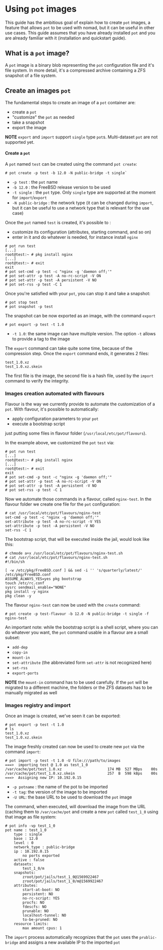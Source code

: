 # Using `pot` images

This guide has the ambitious goal of explain how to create `pot` images, a feature that allows `pot` to be used with nomad, but it can be useful in other use cases.
This guide assumes that you have already installed `pot` and you are already familiar with it (installation and quickstart guide).

## What is a `pot` image?

A `pot` image is a binary blob representing the `pot` configuration file and it's file system.
In more detail, it's a compressed archive containing a ZFS snapshot of a file system.

## Create an images `pot`

The fundamental steps to create an image of a `pot` container are:
* create a `pot`
* "customize" the `pot` as needed
* take a snapshot
* export the image

**NOTE** `export` and `import` support `single` type `pot`s. Multi-dataset `pot` are not supported yet.

#### Create a `pot`

A `pot` named `test` can be created using the command `pot create`:
```console
# pot create -p test -b 12.0 -N public-bridge -t single`
```
* `-p test` : the `pot` name
* `-b 12.0` : the FreeBSD release version to be used
* `-t single` : the `pot` type. Only `single` type are supported at the moment for `import`/`export`
* `-N public-bridge` : the network type (it can be changed during `import`, but it can be useful to use a network type that is relevant for the use case)

Once the `pot` named `test` is created, it's possible to :
* customize its configuration (attributes, starting command, and so on)
* enter in it and do whatever is needed, for instance install `nginx`
```console
# pot run test
[...]
root@test:~ # pkg install nginx
[...]
root@test:~ # exit
exit
# pot set-cmd -p test -c "nginx -g 'daemon off;'"
# pot set-attr -p test -A no-rc-script -V ON
# pot set-attr -p test -A persistent -V NO
# pot set-rss -p test -C 1
```

Once you're satisfied with your `pot`, you can stop it and take a snapshot:
```console
# pot stop test
# pot snapshot -p test
```

The snapshot can be now exported as an image, with the command `export`
```console
# pot export -p test -t 1.0
```
* `-t 1.0`: the same image can have multiple version. The option `-t` allows to provide a tag to the image

The `export` command can take quite some time, because of the compression step.
Once the `export` command ends, it generates 2 files:
```console
test_1.0.xz
test_1.0.xz.skein
```
The first file is the image, the second file is a hash file, used by the `import` command to verify the integrity.

### Images creation automated with flavours

Flavour is the way we currently provide to automate the customization of a `pot`.
With flavour, it's possible to automatically:
* apply configuration parameters to your `pot`
* execute a bootstrap script

just putting some files in flavour folder (`/usr/local/etc/pot/flavours`).

In the example above, we customized the `pot` `test` via:
```console
# pot run test
[...]
root@test:~ # pkg install nginx
[...]
root@test:~ # exit
exit
# pot set-cmd -p test -c "nginx -g 'daemon off;'"
# pot set-attr -p test -A no-rc-script -V ON
# pot set-attr -p test -A persistent -V NO
# pot set-rss -p test -C 1
```

Now we automate those commands in a flavour, called `nginx-test`.
In the flavour folder we create one file for the `pot` configuration:
```console
# cat /usr/local/etc/pot/flavours/nginx-test
set-cmd -p test -c "nginx -g 'daemon off;'"
set-attribute -p test -A no-rc-script -V YES
set-attribute -p test -A persistent -V NO
set-rss -C 1
```

The bootstrap script, that will be executed inside the jail, would look like this:
```console
# chmode a+x /usr/local/etc/pot/flavours/nginx-test.sh
# cat /usr/local/etc/pot/flavours/nginx-test.sh
#!/bin/sh

[ -w /etc/pkg/FreeBSD.conf ] && sed -i '' 's/quarterly/latest/' /etc/pkg/FreeBSD.conf
ASSUME_ALWAYS_YES=yes pkg bootstrap
touch /etc/rc.conf
sysrc sendmail_enable="NONE"
pkg install -y nginx
pkg clean -y
```

The flavour `nginx-test` can now be used with the `create` command:
```console
# pot create -p test-flavour -b 12.0 -N public-bridge -t single -f nginx-test
```

An important note: while the bootstrap script is a shell script, where you can do whatever you want, the `pot` command usable in a flavour are a small subset:
* `add-dep`
* `copy-in`
* `mount-in`
* `set-attribute` (the abbreviated form `set-attr` is not recognized here)
* `set-rss`
* `export-ports`

**NOTE** the `mount-in` command has to be used carefully. If the `pot` will be migrated to a different machine, the folders or the ZFS datasets has to be manually migrated as well

### Images registry and import
Once an image is created, we've seen it can be exported:
```console
# pot export -p test -t 1.0
# ls
test_1.0.xz  
test_1.0.xz.skein
```
The image freshly created can now be used to create new `pot` via the command `import`:
```console
# pot import -p test -t 1.0 -U file:///path/to/images
===>  importing test @ 1.0 as test_1_0
/var/cache/pot/test_1.0.xz                     174 MB  527 MBps    00s
/var/cache/pot/test_1.0.xz.skein               257  B  598 kBps    00s
===>  Assigning new IP: 10.192.0.15
```
* `-p potname` : the name of the pot to be imported
* `-t tag`: the version of the image to be imported
* `-U URL`: the base URL to be used to download the `pot` image

The command, when executed, will download the image from the URL (caching them to `/var/cache/pot` and create a new `pot` called `test_1_0` using that image as file system:
```console
# pot info -vp test_1_0
pot name : test_1_0
	type : single
	base : 12.0
	level : 0
	network_type : public-bridge
	ip : 10.192.0.15
		no ports exported
	active : false
	datasets:
		test_1_0/m
	snapshots:
		zroot/pot/jails/test_1_0@1569922467
		zroot/pot/jails/test_1_0/m@1569922467
	attributes:
		start-at-boot: NO
		persistent: NO
		no-rc-script: YES
		procfs: NO
		fdescfs: NO
		prunable: NO
		localhost-tunnel: NO
		to-be-pruned: NO
	resource limits:
		max amount cpus: 1
```
The `import` process automatically recognizes that the `pot` uses the `prublic-bridge` and assigns a new available IP to the imported `pot`


